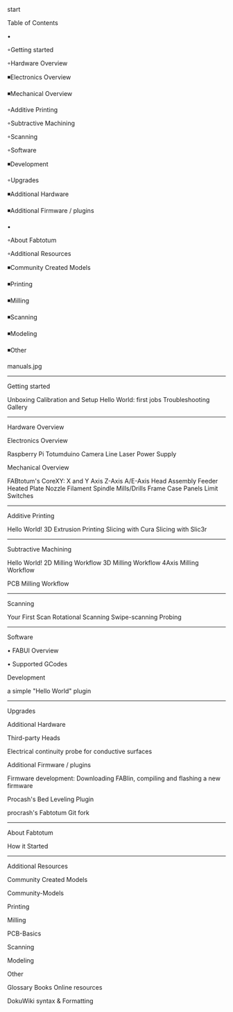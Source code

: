 start

  

Table of Contents


•

◦Getting started


◦Hardware Overview

◾Electronics Overview


◾Mechanical Overview



◦Additive Printing


◦Subtractive Machining


◦Scanning


◦Software

◾Development



◦Upgrades

◾Additional Hardware


◾Additional Firmware / plugins




•

◦About Fabtotum


◦Additional Resources

◾Community Created Models


◾Printing


◾Milling


◾Scanning


◾Modeling


◾Other



 
manuals.jpg 


--------------------------------------------------------------------------------


Getting started


Unboxing
Calibration and Setup
Hello World: first jobs
Troubleshooting
Gallery  

--------------------------------------------------------------------------------

Hardware Overview



Electronics Overview


Raspberry Pi
Totumduino
Camera 
Line Laser
Power Supply 

Mechanical Overview


FABtotum's CoreXY: X and Y Axis
Z-Axis
A/E-Axis
Head Assembly
Feeder
Heated Plate
Nozzle
Filament
Spindle
Mills/Drills
Frame
Case Panels
Limit Switches 

--------------------------------------------------------------------------------

Additive Printing


Hello World!
3D Extrusion Printing
Slicing with Cura
Slicing with Slic3r  

--------------------------------------------------------------------------------

Subtractive Machining


Hello World!
2D Milling Workflow
3D Milling Workflow
4Axis Milling Workflow 

PCB Milling Workflow 

--------------------------------------------------------------------------------

Scanning


Your First Scan
Rotational Scanning
Swipe-scanning
Probing 

--------------------------------------------------------------------------------

Software


• FABUI Overview


• Supported GCodes


Development


a simple "Hello World" plugin 

--------------------------------------------------------------------------------

Upgrades



Additional Hardware


Third-party Heads 

Electrical continuity probe for conductive surfaces 

Additional Firmware / plugins


Firmware development: Downloading FABlin, compiling and flashing a new firmware 

Procash's Bed Leveling Plugin 

procrash's Fabtotum Git fork 


--------------------------------------------------------------------------------


About Fabtotum


How it Started 

--------------------------------------------------------------------------------

Additional Resources



Community Created Models


Community-Models 

Printing



Milling


PCB-Basics 

Scanning



Modeling



Other


Glossary 
 Books 
 Online resources 


DokuWiki syntax & Formatting 
